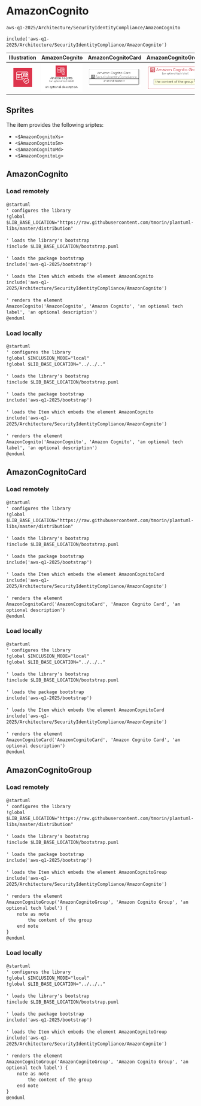 # AmazonCognito


```text
aws-q1-2025/Architecture/SecurityIdentityCompliance/AmazonCognito
```

```text
include('aws-q1-2025/Architecture/SecurityIdentityCompliance/AmazonCognito')
```



| Illustration | AmazonCognito | AmazonCognitoCard | AmazonCognitoGroup |
| :---: | :---: | :---: | :---: |
| ![illustration for Illustration](../../../aws-q1-2025/Architecture/SecurityIdentityCompliance/AmazonCognito.png) | ![illustration for AmazonCognito](../../../aws-q1-2025/Architecture/SecurityIdentityCompliance/AmazonCognito.Local.png) | ![illustration for AmazonCognitoCard](../../../aws-q1-2025/Architecture/SecurityIdentityCompliance/AmazonCognitoCard.Local.png) | ![illustration for AmazonCognitoGroup](../../../aws-q1-2025/Architecture/SecurityIdentityCompliance/AmazonCognitoGroup.Local.png) |



## Sprites
The item provides the following sriptes:

- `<$AmazonCognitoXs>`
- `<$AmazonCognitoSm>`
- `<$AmazonCognitoMd>`
- `<$AmazonCognitoLg>`





## AmazonCognito

### Load remotely
```plantuml
@startuml
' configures the library
!global $LIB_BASE_LOCATION="https://raw.githubusercontent.com/tmorin/plantuml-libs/master/distribution"

' loads the library's bootstrap
!include $LIB_BASE_LOCATION/bootstrap.puml

' loads the package bootstrap
include('aws-q1-2025/bootstrap')

' loads the Item which embeds the element AmazonCognito
include('aws-q1-2025/Architecture/SecurityIdentityCompliance/AmazonCognito')

' renders the element
AmazonCognito('AmazonCognito', 'Amazon Cognito', 'an optional tech label', 'an optional description')
@enduml
```

### Load locally
```plantuml
@startuml
' configures the library
!global $INCLUSION_MODE="local"
!global $LIB_BASE_LOCATION="../../.."

' loads the library's bootstrap
!include $LIB_BASE_LOCATION/bootstrap.puml

' loads the package bootstrap
include('aws-q1-2025/bootstrap')

' loads the Item which embeds the element AmazonCognito
include('aws-q1-2025/Architecture/SecurityIdentityCompliance/AmazonCognito')

' renders the element
AmazonCognito('AmazonCognito', 'Amazon Cognito', 'an optional tech label', 'an optional description')
@enduml
```

## AmazonCognitoCard

### Load remotely
```plantuml
@startuml
' configures the library
!global $LIB_BASE_LOCATION="https://raw.githubusercontent.com/tmorin/plantuml-libs/master/distribution"

' loads the library's bootstrap
!include $LIB_BASE_LOCATION/bootstrap.puml

' loads the package bootstrap
include('aws-q1-2025/bootstrap')

' loads the Item which embeds the element AmazonCognitoCard
include('aws-q1-2025/Architecture/SecurityIdentityCompliance/AmazonCognito')

' renders the element
AmazonCognitoCard('AmazonCognitoCard', 'Amazon Cognito Card', 'an optional description')
@enduml
```

### Load locally
```plantuml
@startuml
' configures the library
!global $INCLUSION_MODE="local"
!global $LIB_BASE_LOCATION="../../.."

' loads the library's bootstrap
!include $LIB_BASE_LOCATION/bootstrap.puml

' loads the package bootstrap
include('aws-q1-2025/bootstrap')

' loads the Item which embeds the element AmazonCognitoCard
include('aws-q1-2025/Architecture/SecurityIdentityCompliance/AmazonCognito')

' renders the element
AmazonCognitoCard('AmazonCognitoCard', 'Amazon Cognito Card', 'an optional description')
@enduml
```

## AmazonCognitoGroup

### Load remotely
```plantuml
@startuml
' configures the library
!global $LIB_BASE_LOCATION="https://raw.githubusercontent.com/tmorin/plantuml-libs/master/distribution"

' loads the library's bootstrap
!include $LIB_BASE_LOCATION/bootstrap.puml

' loads the package bootstrap
include('aws-q1-2025/bootstrap')

' loads the Item which embeds the element AmazonCognitoGroup
include('aws-q1-2025/Architecture/SecurityIdentityCompliance/AmazonCognito')

' renders the element
AmazonCognitoGroup('AmazonCognitoGroup', 'Amazon Cognito Group', 'an optional tech label') {
    note as note
        the content of the group
    end note
}
@enduml
```

### Load locally
```plantuml
@startuml
' configures the library
!global $INCLUSION_MODE="local"
!global $LIB_BASE_LOCATION="../../.."

' loads the library's bootstrap
!include $LIB_BASE_LOCATION/bootstrap.puml

' loads the package bootstrap
include('aws-q1-2025/bootstrap')

' loads the Item which embeds the element AmazonCognitoGroup
include('aws-q1-2025/Architecture/SecurityIdentityCompliance/AmazonCognito')

' renders the element
AmazonCognitoGroup('AmazonCognitoGroup', 'Amazon Cognito Group', 'an optional tech label') {
    note as note
        the content of the group
    end note
}
@enduml
```

